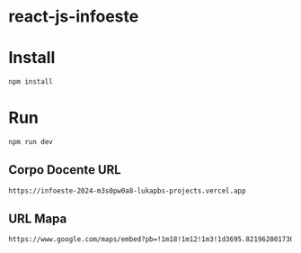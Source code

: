 # react-js-infoeste

# Install

```bash
npm install
```

# Run

```bash
npm run dev
```
## Corpo Docente URL
```bash
https://infoeste-2024-m3s0pw0a8-lukapbs-projects.vercel.app
```

## URL Mapa
```bash
https://www.google.com/maps/embed?pb=!1m18!1m12!1m3!1d3695.8219620017308!2d-51.40758581384413!3d-22.132762858587608!2m3!1f0!2f0!3f0!3m2!1i1024!2i768!4f13.1!3m3!1m2!1s0x9493f45b18f82b4f%3A0xc61c929c186b7d81!2sFIPP!5e0!3m2!1sen!2sbr!4v1698289927539!5m2!1sen!2sbr
```
